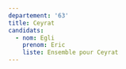 ```yaml
---
departement: '63'
title: Ceyrat
candidats:
  - nom: Egli
    prenom: Eric
    liste: Ensemble pour Ceyrat
---
```


